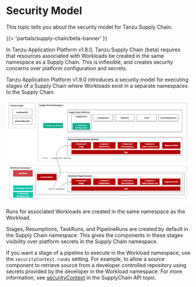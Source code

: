 # Security Model

This topic tells you about the security model for Tanzu Supply Chain.

{{> 'partials/supply-chain/beta-banner' }}

In Tanzu Application Platform v1.8.0, Tanzu Supply Chain (beta) requires that resources associated
with Workloads be created in the same namespace as a Supply Chain. This is inflexible, and
creates security concerns over platform configuration and secrets.

Tanzu Application Platform v1.9.0 introduces a security model for executing stages of a Supply Chain
where Workloads exist in a separate namespaces to the Supply Chain.

![Diagram of Security Model.](./images/security-model.png)

Runs for associated Workloads are created in the same namespace as the Workload.

Stages, Resumptions, TaskRuns, and PipelineRuns are created by default in the Supply Chain
namespace. This gives the components in these stages visibility over platform secrets in the Supply
Chain namespace.

If you want a stage of a pipeline to execute in the Workload
namespace, use the `securityContext.runAs` setting. For example, to allow a source component to
retrieve source from a developer controlled
repository using secrets provided by the developer in the Workload namespace.
For more information, see [securityContext](../../reference/api/supplychain.hbs.md#security-context)
in the SupplyChain API topic.
